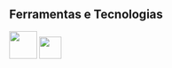 ## Ferramentas e Tecnologias

<img loading="lazy" src="https://cdn.jsdelivr.net/gh/devicons/devicon/icons/java/java-original.svg" width="50" height="50"/> <img loading="lazy" src="[https://cdn.jsdelivr.net/gh/devicons/devicon/icons/linux/linux-original.svg](https://cdn.jsdelivr.net/gh/devicons/devicon@latest/icons/spring/spring-original-wordmark.svg)https://cdn.jsdelivr.net/gh/devicons/devicon@latest/icons/spring/spring-original-wordmark.svg" width="40" height="40"/>
